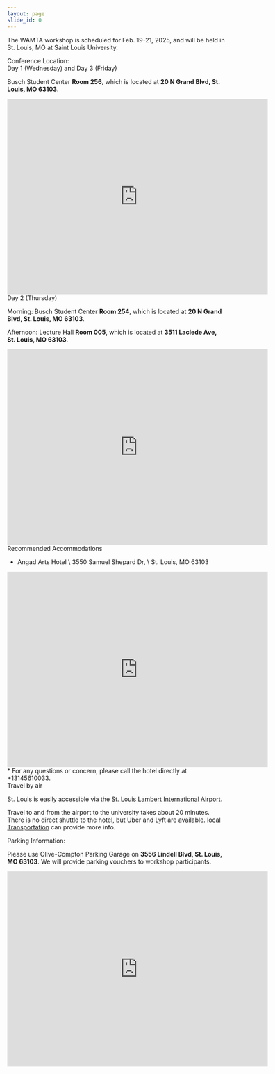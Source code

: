```yaml
---
layout: page
slide_id: 0
---
```


<div class="container">
<div class="row mt-xs-0 mt-sm-0 mt-md-1 mt-lg-2 mt-xl-3 mb-xs-2 mb-sm-2">
<div class="col text-muted" markdown="1">

The WAMTA workshop is scheduled for Feb. 19-21, 2025, and will be held in St. Louis, MO at Saint Louis University.

<div class="text-info" >Conference Location:</div>

<div class="text-info" >Day 1 (Wednesday) and Day 3 (Friday)</div>

Busch Student Center **Room 256**, which is located at **20 N Grand Blvd, St. Louis, MO 63103**.

<center>
<div style="width: 100%">
<iframe src="https://www.google.com/maps/embed?pb=!1m18!1m12!1m3!1d434.1186487863329!2d-90.23322266099943!3d38.634968593625814!2m3!1f0!2f0!3f0!3m2!1i1024!2i768!4f13.1!3m3!1m2!1s0x87d8b4a3235cf41d%3A0xdad4b159553c87bd!2sBusch%20Student%20Center!5e0!3m2!1sen!2sus!4v1739838826869!5m2!1sen!2sus" width="600" height="450" style="border:0;" allowfullscreen="" loading="lazy" referrerpolicy="no-referrer-when-downgrade"></iframe>
</div>
</center>


<div class="text-info" >Day 2 (Thursday)</div>

Morning: Busch Student Center **Room 254**, which is located at **20 N Grand Blvd, St. Louis, MO 63103**.


Afternoon: Lecture Hall **Room 005**, which is located at **3511 Laclede Ave, St. Louis, MO 63103**.

<center>
<div style="width: 100%">
<iframe src="https://www.google.com/maps/embed?pb=!1m28!1m12!1m3!1d590.043061897587!2d-90.23280694364786!3d38.6353415225206!2m3!1f0!2f0!3f0!3m2!1i1024!2i768!4f13.1!4m13!3e2!4m5!1s0x87d8b4a3235cf41d%3A0xdad4b159553c87bd!2sBusch%20Student%20Center%2C%20North%20Grand%20Boulevard%2C%20St.%20Louis%2C%20MO!3m2!1d38.6348913!2d-90.2331143!4m5!1s0x87d8b5ba637b3469%3A0x451030c172e37a50!2sLecture%20Hall%2C%203511%20Laclede%20Ave%2C%20St.%20Louis%2C%20MO%2063103!3m2!1d38.6348044!2d-90.2320867!5e0!3m2!1sen!2sus!4v1739898227416!5m2!1sen!2sus" width="600" height="450" style="border:0;" allowfullscreen="" loading="lazy" referrerpolicy="no-referrer-when-downgrade"></iframe>
</div>
</center>


<div class="text-info">Recommended Accommodations</div>


* Angad Arts Hotel \\
  3550 Samuel Shepard Dr, \\
  St. Louis, MO 63103
<center>
<iframe src="https://www.google.com/maps/embed?pb=!1m28!1m12!1m3!1d2213.693708676533!2d-90.23335497702209!3d38.63744457907856!2m3!1f0!2f0!3f0!3m2!1i1024!2i768!4f13.1!4m13!3e2!4m5!1s0x87d8b57427c0944d%3A0x988caf694f4c909a!2sAngad%20Arts%20Hotel%2C%203550%20Samuel%20Shepard%20Dr%2C%20St.%20Louis%2C%20MO%2063103!3m2!1d38.6394686!2d-90.2305293!4m5!1s0x87d8b4a3235cf41d%3A0xdad4b159553c87bd!2sBusch%20Student%20Center%2C%2020%20N%20Grand%20Blvd%2C%20St.%20Louis%2C%20MO%2063103!3m2!1d38.6348913!2d-90.2331143!5e0!3m2!1sen!2sus!4v1739839794270!5m2!1sen!2sus" width="600" height="450" style="border:0;" allowfullscreen="" loading="lazy" referrerpolicy="no-referrer-when-downgrade"></iframe>
</center>
* For any questions or concern, please call the hotel directly at +13145610033.

<div class="text-info">Travel by air</div>

St. Louis is easily accessible via the [St. Louis Lambert International Airport](https://www.flystl.com/).

Travel to and from the airport to the university takes about 20 minutes. There is no direct shuttle to the hotel, but Uber and Lyft are available. [local Transportation](https://www.flystl.com/parking-and-transport/transportation) can provide more info. 


<div class="text-info" >Parking Information:</div>

Please use Olive-Compton Parking Garage on <b>3556 Lindell Blvd, St. Louis, MO 63103</b>. We will provide parking vouchers to workshop participants.

<center>
<iframe src="https://www.google.com/maps/embed?pb=!1m26!1m12!1m3!1d988.5132526547042!2d-90.23001799339437!3d38.63568597870583!2m3!1f0!2f0!3f0!3m2!1i1024!2i768!4f13.1!4m11!3e2!4m3!3m2!1d38.6356094!2d-90.2284116!4m5!1s0x87d8b4a3235cf41d%3A0xdad4b159553c87bd!2sBusch%20Student%20Center%2C%2020%20N%20Grand%20Blvd%2C%20St.%20Louis%2C%20MO%2063103!3m2!1d38.6348913!2d-90.2331143!5e0!3m2!1sen!2sus!4v1739839948699!5m2!1sen!2sus" width="600" height="450" style="border:0;" allowfullscreen="" loading="lazy" referrerpolicy="no-referrer-when-downgrade"></iframe>
</center>


</div>
</div>
</div>
